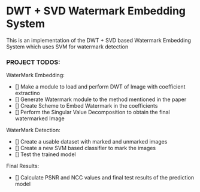 # DWT + SVD Watermark Embedding System

This is an implementation of the DWT + SVD based Watermark Embedding System which uses SVM for watermark detection

### PROJECT TODOS: 

WaterMark Embedding:

- [] Make a module to load and perform DWT of Image with coefficient extractino
- [] Generate Watermark module to the method mentioned in the paper
- [] Create Scheme to Embed Watermark in the coefficients 
- [] Perform the Singular Value Decomposition to obtain the final watermarked Image


WaterMark Detection: 

- [] Create a usable dataset with marked and unmarked images
- [] Create a new SVM based classifier to mark the images
- [] Test the trained model

Final Results: 

- [] Calculate PSNR and NCC values and final test results of the prediction model
